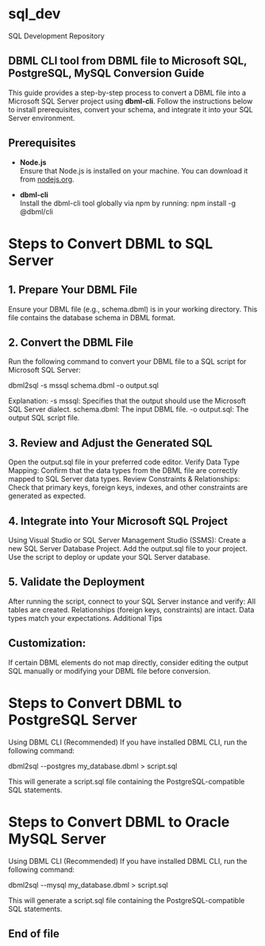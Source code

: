 # sql_dev
SQL Development Repository

## DBML CLI tool from DBML file to Microsoft SQL, PostgreSQL, MySQL Conversion Guide

This guide provides a step-by-step process to convert a DBML file into a Microsoft SQL Server project using **dbml-cli**. Follow the instructions below to install prerequisites, convert your schema, and integrate it into your SQL Server environment.

## Prerequisites
- **Node.js**  
  Ensure that Node.js is installed on your machine. You can download it from [nodejs.org](https://nodejs.org/).

- **dbml-cli**  
  Install the dbml-cli tool globally via npm by running:
  npm install -g @dbml/cli
  
# Steps to Convert DBML to SQL Server
## 1. Prepare Your DBML File
Ensure your DBML file (e.g., schema.dbml) is in your working directory. This file contains the database schema in DBML format.
## 2. Convert the DBML File
Run the following command to convert your DBML file to a SQL script for Microsoft SQL Server:

dbml2sql -s mssql schema.dbml -o output.sql

Explanation:
-s mssql: Specifies that the output should use the Microsoft SQL Server dialect.
schema.dbml: The input DBML file.
-o output.sql: The output SQL script file.
## 3. Review and Adjust the Generated SQL
Open the output.sql file in your preferred code editor.
Verify Data Type Mapping: Confirm that the data types from the DBML file are correctly mapped to SQL Server data types.
Review Constraints & Relationships: Check that primary keys, foreign keys, indexes, and other constraints are generated as expected.
## 4. Integrate into Your Microsoft SQL Project
Using Visual Studio or SQL Server Management Studio (SSMS):
Create a new SQL Server Database Project.
Add the output.sql file to your project.
Use the script to deploy or update your SQL Server database.
## 5. Validate the Deployment
After running the script, connect to your SQL Server instance and verify:
All tables are created.
Relationships (foreign keys, constraints) are intact.
Data types match your expectations.
Additional Tips
## Customization:
If certain DBML elements do not map directly, consider editing the output SQL manually or modifying your DBML file before conversion.

# Steps to Convert DBML to PostgreSQL Server
Using DBML CLI (Recommended)
If you have installed DBML CLI, run the following command:

dbml2sql --postgres my_database.dbml > script.sql

This will generate a script.sql file containing the PostgreSQL-compatible SQL statements.

# Steps to Convert DBML to Oracle MySQL Server
Using DBML CLI (Recommended)
If you have installed DBML CLI, run the following command:

dbml2sql --mysql my_database.dbml > script.sql

This will generate a script.sql file containing the PostgreSQL-compatible SQL statements.

## End of file
